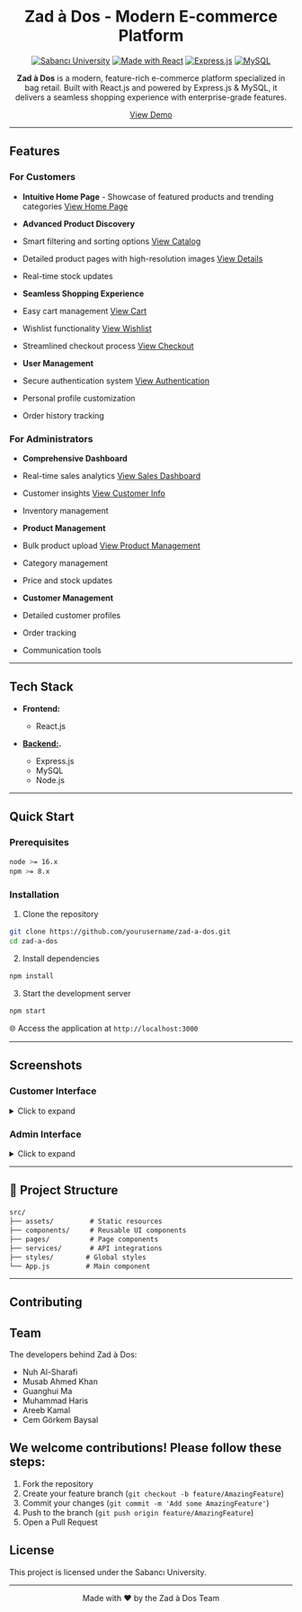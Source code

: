 <div align="center">

# Zad à Dos - Modern E-commerce Platform

[![Sabancı University](https://img.shields.io/badge/Sabancı-University-blue.svg)](https://www.sabanciuniv.edu/en)
[![Made with React](https://img.shields.io/badge/React-20232A?style=for-the-badge&logo=react&logoColor=61DAFB)](https://reactjs.org/)
[![Express.js](https://img.shields.io/badge/Express.js-404D59?style=for-the-badge)](https://expressjs.com/)
[![MySQL](https://img.shields.io/badge/MySQL-00000F?style=for-the-badge&logo=mysql&logoColor=white)](https://www.mysql.com/)

**Zad à Dos** is a modern, feature-rich e-commerce platform specialized in bag retail. Built with React.js and powered by Express.js & MySQL, it delivers a seamless shopping experience with enterprise-grade features.

[View Demo](https://your-demo-link.com) 

</div>

---

## Features

### For Customers
  - **Intuitive Home Page** - Showcase of featured products and trending categories [View Home Page](#home-page)
  - **Advanced Product Discovery** 
  - Smart filtering and sorting options [View Catalog](#product-listings)
  - Detailed product pages with high-resolution images [View Details](#product-details)
  - Real-time stock updates
 
    
  - **Seamless Shopping Experience**
  - Easy cart management [View Cart](#shopping-cart)
  - Wishlist functionality [View Wishlist](#wishlist)
  - Streamlined checkout process [View Checkout](#checkout)
 
    
  -  **User Management**
  - Secure authentication system [View Authentication](#authentication)
  - Personal profile customization
  - Order history tracking

### For Administrators
  - **Comprehensive Dashboard**
  - Real-time sales analytics [View Sales Dashboard](#sales-dashboard)
  - Customer insights [View Customer Info](#customer-management)
  - Inventory management

    
  - **Product Management**
  - Bulk product upload [View Product Management](#product-management)
  - Category management
  - Price and stock updates
    
  - **Customer Management**
  - Detailed customer profiles
  - Order tracking
  - Communication tools

---

## Tech Stack

- **Frontend:**
  - React.js

- **[Backend:](https://github.com/pishmish/laback).**
  - Express.js
  - MySQL
  - Node.js

---

## Quick Start

### Prerequisites

```bash
node >= 16.x
npm >= 8.x
```

### Installation

1. Clone the repository
```bash
git clone https://github.com/yourusername/zad-a-dos.git
cd zad-a-dos
```

2. Install dependencies
```bash
npm install
```

3. Start the development server
```bash
npm start
```

🌐 Access the application at `http://localhost:3000`

---

## Screenshots

### Customer Interface

<details>
<summary>Click to expand</summary>

#### Home Page
![Home Page](./screenshots/SS/home_page.JPG)
*Engaging landing page with featured products and categories*

#### Product Listings
![Product Listings](./screenshots/SS/Product_listings.JPG)
*Comprehensive product catalog with advanced filtering*

#### Product Details
![Product Details](./screenshots/SS/Product_details.JPG)
*Detailed product information with high-resolution images*

#### Shopping Cart
![Shopping Cart](./screenshots/SS/cart.jpg)
*Intuitive cart management system*

#### Wishlist
![Wishlist](./screenshots/SS/wishlist.jpg)
*Personal wishlist for saved items*

#### Authentication
![Login Page](./screenshots/SS/login.JPG)
*Secure user login system*

![Sign-Up Page](./screenshots/SS/signup.JPG)
*User-friendly registration process*

#### Checkout
![Checkout](./screenshots/SS/checkout.JPG)
*Streamlined checkout experience*
</details>

### Admin Interface

<details>
<summary>Click to expand</summary>

#### Sales Dashboard
![Sales Overview](./screenshots/SS/Sales_Overview.JPG)
*Comprehensive sales analytics and reporting*

#### Product Management
![Manage Products](./screenshots/SS/Manage_Products.JPG)
*Advanced product management interface*

#### Customer Management
![Customer Info](./screenshots/SS/customer_info.JPG)
*Detailed customer insights and management*
</details>

---

## 📁 Project Structure

```
src/
├── assets/         # Static resources
├── components/     # Reusable UI components
├── pages/          # Page components
├── services/       # API integrations
├── styles/        # Global styles
└── App.js         # Main component
```

---
## Contributing

## Team

The developers behind Zad à Dos:

- Nuh Al-Sharafi 
- Musab Ahmed Khan 
- Guanghui Ma 
- Muhammad Haris 
- Areeb Kamal 
- Cem Görkem Baysal

## We welcome contributions! Please follow these steps:

1. Fork the repository
2. Create your feature branch (`git checkout -b feature/AmazingFeature`)
3. Commit your changes (`git commit -m 'Add some AmazingFeature'`)
4. Push to the branch (`git push origin feature/AmazingFeature`)
5. Open a Pull Request

## License

This project is licensed under the Sabancı University.

---
<div align="center">
Made with ❤️ by the Zad à Dos Team
</div>
